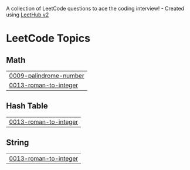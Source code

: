 A collection of LeetCode questions to ace the coding interview! - Created using [LeetHub v2](https://github.com/arunbhardwaj/LeetHub-2.0)
<!---LeetCode Topics Start-->
# LeetCode Topics
## Math
|  |
| ------- |
| [0009-palindrome-number](https://github.com/adhisri2029/LeetCode/tree/master/0009-palindrome-number) |
| [0013-roman-to-integer](https://github.com/adhisri2029/LeetCode/tree/master/0013-roman-to-integer) |
## Hash Table
|  |
| ------- |
| [0013-roman-to-integer](https://github.com/adhisri2029/LeetCode/tree/master/0013-roman-to-integer) |
## String
|  |
| ------- |
| [0013-roman-to-integer](https://github.com/adhisri2029/LeetCode/tree/master/0013-roman-to-integer) |
<!---LeetCode Topics End-->